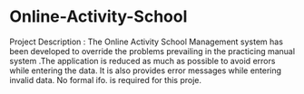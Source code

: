 # Online-Activity-School
Project Description :  The Online Activity School Management system has been developed to override the problems prevailing in the practicing manual system .The application is reduced as much as possible to avoid errors while entering the data. It is also provides error messages while entering invalid data. No formal ifo. is required for this proje.
